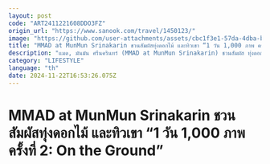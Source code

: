 ```yaml
---
layout: post
code: "ART2411221608DDO3FZ"
origin_url: "https://www.sanook.com/travel/1450123/"
image: "https://github.com/user-attachments/assets/cbc1f3e1-57da-4dba-b83d-195308aa02d8"
title: "MMAD at MunMun Srinakarin ชวนสัมผัสทุ่งดอกไม้ และทิวเขา “1 วัน 1,000 ภาพ ครั้งที่ 2: On the Ground”"
description: "แมด, มันมัน ศรีนครินทร์ (MMAD at MunMun Srinakarin) ชวนสัมผัส ทุ่งดอกไม้ และทิวเขา"
category: "LIFESTYLE"
language: "th"
date: 2024-11-22T16:53:26.075Z
---
```


# MMAD at MunMun Srinakarin ชวนสัมผัสทุ่งดอกไม้ และทิวเขา “1 วัน 1,000 ภาพ ครั้งที่ 2: On the Ground”